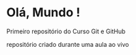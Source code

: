 # Olá, Mundo !
 Primeiro repositório do Curso Git e GitHub

 repositório criado durante uma aula ao vivo 
